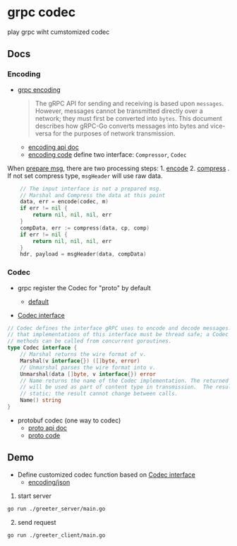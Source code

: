 # grpc codec
play grpc wiht cumstomized codec


## Docs

### Encoding

- [grpc encoding](https://github.com/grpc/grpc-go/blob/v1.37.0/Documentation/encoding.md)
	> The gRPC API for sending and receiving is based upon `messages`. However, messages cannot be transmitted directly over a network; they must first be converted into `bytes`. This document describes how gRPC-Go converts messages into bytes and vice-versa for the purposes of network transmission.
    - [encoding api doc](https://pkg.go.dev/google.golang.org/grpc/encoding)
    - [encoding code](https://github.com/grpc/grpc-go/tree/v1.37.0/encoding) define two interface: `Compressor`, `Codec`

When [prepare msg](https://github.com/grpc/grpc-go/blob/v1.37.0/stream.go#L1578), there are two processing steps:
      1. [encode](https://github.com/grpc/grpc-go/blob/v1.37.x/rpc_util.go#L588)
      2. [compress](https://github.com/grpc/grpc-go/blob/v1.37.x/rpc_util.go#L606)
  	. If not set compress type, `msgHeader` will use raw data.
```go
	// The input interface is not a prepared msg.
	// Marshal and Compress the data at this point
	data, err = encode(codec, m)
	if err != nil {
		return nil, nil, nil, err
	}
	compData, err := compress(data, cp, comp)
	if err != nil {
		return nil, nil, nil, err
	}
	hdr, payload = msgHeader(data, compData)
```

### Codec

- grpc register the Codec for "proto" by default
    - [default](https://github.com/grpc/grpc-go/blob/v1.37.0/codec.go#L23)

- [Codec interface](https://github.com/grpc/grpc-go/blob/v1.37.0/encoding/encoding.go#L86)
```go
// Codec defines the interface gRPC uses to encode and decode messages.  Note
// that implementations of this interface must be thread safe; a Codec's
// methods can be called from concurrent goroutines.
type Codec interface {
	// Marshal returns the wire format of v.
	Marshal(v interface{}) ([]byte, error)
	// Unmarshal parses the wire format into v.
	Unmarshal(data []byte, v interface{}) error
	// Name returns the name of the Codec implementation. The returned string
	// will be used as part of content type in transmission.  The result must be
	// static; the result cannot change between calls.
	Name() string
}
```

- protobuf codec (one way to codec)
    - [proto api doc](https://pkg.go.dev/google.golang.org/grpc/encoding/proto)
    - [proto code](https://github.com/grpc/grpc-go/tree/v1.37.0/encoding/proto)


## Demo

- Define customized codec function based on [Codec interface](https://github.com/grpc/grpc-go/blob/v1.37.0/encoding/encoding.go#L86)
	- [encoding/json](https://pkg.go.dev/encoding/json)

1. start server
```bash
go run ./greeter_server/main.go
```

2. send request
```bash
go run ./greeter_client/main.go
```
